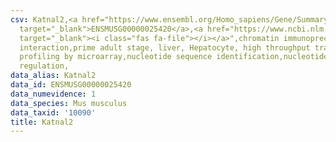 ```yaml
---
csv: Katnal2,<a href="https://www.ensembl.org/Homo_sapiens/Gene/Summary?db=core;g=ENSMUSG00000025420"
  target="_blank">ENSMUSG00000025420</a>,<a href="https://www.ncbi.nlm.nih.gov/pubmed/23834426"
  target="_blank"><i class="fas fa-file"></i></a>",chromatin immunoprecipitation assay,direct
  interaction,prime adult stage, liver, Hepatocyte, high throughput transcription
  profiling by microarray,nucleotide sequence identification,nucleotide sequence identification,transcriptional
  regulation,
data_alias: Katnal2
data_id: ENSMUSG00000025420
data_numevidence: 1
data_species: Mus musculus
data_taxid: '10090'
title: Katnal2
---
```

